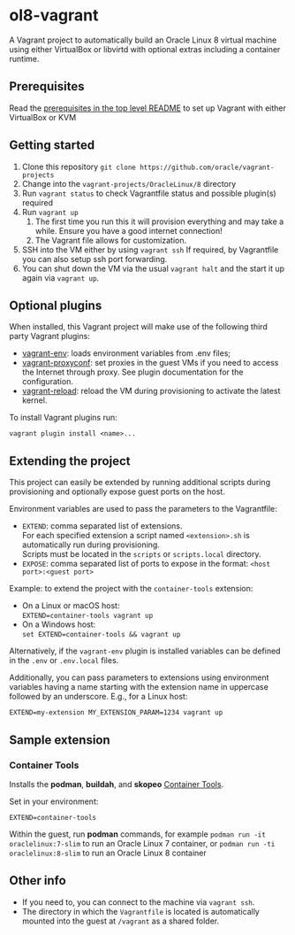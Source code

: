 # ol8-vagrant

A Vagrant project to automatically build an Oracle Linux 8 virtual machine using either VirtualBox or libvirtd with optional extras including a container runtime.

## Prerequisites

Read the [prerequisites in the top level README](../../README.md#prerequisites) to set up Vagrant with either VirtualBox or KVM

## Getting started

1. Clone this repository `git clone https://github.com/oracle/vagrant-projects`
1. Change into the `vagrant-projects/OracleLinux/8` directory
1. Run `vagrant status` to check Vagrantfile status and possible plugin(s) required
1. Run `vagrant up`
   1. The first time you run this it will provision everything and may take a while. Ensure you have a good internet connection!
   1. The Vagrant file allows for customization.
1. SSH into the VM either by using `vagrant ssh`
   If required, by Vagrantfile you can also setup ssh port forwarding.
1. You can shut down the VM via the usual `vagrant halt` and the start it up again via `vagrant up`.

## Optional plugins

When installed, this Vagrant project will make use of the following third party Vagrant plugins:

- [vagrant-env](https://github.com/gosuri/vagrant-env): loads environment
variables from .env files;
- [vagrant-proxyconf](https://github.com/tmatilai/vagrant-proxyconf): set
proxies in the guest VMs if you need to access the Internet through proxy. See
plugin documentation for the configuration.
- [vagrant-reload](https://github.com/aidanns/vagrant-reload): reload the VM
during provisioning to activate the latest kernel.

To install Vagrant plugins run:

```shell
vagrant plugin install <name>...
```

## Extending the project

This project can easily be extended by running additional scripts during provisioning and optionally expose guest ports on the host.

Environment variables are used to pass the parameters to the Vagrantfile:

- `EXTEND`: comma separated list of extensions.  
   For each specified extension a script named `<extension>.sh` is automatically run during provisioning.  
   Scripts must be located in the `scripts` or `scripts.local` directory.
- `EXPOSE`: comma separated list of ports to expose in the format: `<host port>:<guest port>`

Example: to extend the project with the `container-tools` extension:

- On a Linux or macOS host:  
   `EXTEND=container-tools vagrant up`
- On a Windows host:  
   `set EXTEND=container-tools && vagrant up`

Alternatively, if the `vagrant-env` plugin is installed variables can be defined in the `.env` or `.env.local` files.

Additionally, you can pass parameters to extensions using environment variables having a name starting with the extension name in uppercase followed by an underscore. E.g., for a Linux host:

```shell
EXTEND=my-extension MY_EXTENSION_PARAM=1234 vagrant up
```

## Sample extension

### Container Tools

Installs the **podman**, **buildah**, and **skopeo** [Container Tools](https://docs.oracle.com/en/operating-systems/oracle-linux/8/relnotes8.0/ol8-features-changes.html#ol8-features-container).

Set in your environment:

```shell
EXTEND=container-tools
```

Within the guest, run **podman** commands, for example `podman run -it oraclelinux:7-slim` to run an Oracle Linux 7 container, or `podman run -ti oraclelinux:8-slim` to run an Oracle Linux 8 container

## Other info

- If you need to, you can connect to the machine via `vagrant ssh`.
- The directory in which the `Vagrantfile` is located is automatically mounted into the guest at `/vagrant` as a shared folder.
